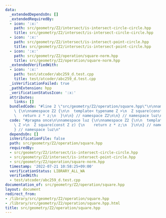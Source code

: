```yaml
---
data:
  _extendedDependsOn: []
  _extendedRequiredBy:
  - icon: ':x:'
    path: src/geometry/Z2/intersect/is-intersect-circle-circle.hpp
    title: src/geometry/Z2/intersect/is-intersect-circle-circle.hpp
  - icon: ':x:'
    path: src/geometry/Z2/intersect/is-intersect-point-circle.hpp
    title: src/geometry/Z2/intersect/is-intersect-point-circle.hpp
  - icon: ':x:'
    path: src/geometry/Z2/operation/square-norm.hpp
    title: src/geometry/Z2/operation/square-norm.hpp
  _extendedVerifiedWith:
  - icon: ':x:'
    path: test/atcoder/abc259_d.test.cpp
    title: test/atcoder/abc259_d.test.cpp
  _isVerificationFailed: true
  _pathExtension: hpp
  _verificationStatusIcon: ':x:'
  attributes:
    links: []
  bundledCode: "#line 2 \"src/geometry/Z2/operation/square.hpp\"\n\nnamespace luz\
    \ {\n\nnamespace Z2 {\n\n  template< typename Z >\n  Z square(const Z z) {\n \
    \   return z * z;\n  }\n\n} // namespace Z2\n\n} // namespace luz\n"
  code: "#pragma once\n\nnamespace luz {\n\nnamespace Z2 {\n\n  template< typename\
    \ Z >\n  Z square(const Z z) {\n    return z * z;\n  }\n\n} // namespace Z2\n\n\
    } // namespace luz\n"
  dependsOn: []
  isVerificationFile: false
  path: src/geometry/Z2/operation/square.hpp
  requiredBy:
  - src/geometry/Z2/intersect/is-intersect-circle-circle.hpp
  - src/geometry/Z2/intersect/is-intersect-point-circle.hpp
  - src/geometry/Z2/operation/square-norm.hpp
  timestamp: '2022-07-21 10:58:25+09:00'
  verificationStatus: LIBRARY_ALL_WA
  verifiedWith:
  - test/atcoder/abc259_d.test.cpp
documentation_of: src/geometry/Z2/operation/square.hpp
layout: document
redirect_from:
- /library/src/geometry/Z2/operation/square.hpp
- /library/src/geometry/Z2/operation/square.hpp.html
title: src/geometry/Z2/operation/square.hpp
---
```

